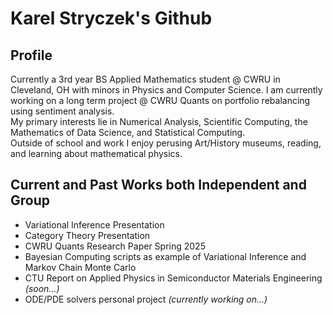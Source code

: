# Karel Stryczek's Github

## Profile
Currently a 3rd year BS Applied Mathematics student @ CWRU in Cleveland, OH with minors in Physics and Computer Science. I am currently working on a long term project @ CWRU Quants on portfolio rebalancing using sentiment analysis.  <br />
My primary interests lie in Numerical Analysis, Scientific Computing, the Mathematics of Data Science, and Statistical Computing.  <br />
Outside of school and work I enjoy perusing Art/History museums, reading, and learning about mathematical physics.


## Current and Past Works both Independent and Group 

- Variational Inference Presentation  
- Category Theory Presentation  
- CWRU Quants Research Paper Spring 2025
- Bayesian Computing scripts as example of Variational Inference and Markov Chain Monte Carlo
- CTU Report on Applied Physics in Semiconductor Materials Engineering *(soon...)*
- ODE/PDE solvers personal project *(currently working on...)*

<!--
**KarelStry/KarelStry** is a ✨ _special_ ✨ repository because its `README.md` (this file) appears on your GitHub profile.

Here are some ideas to get you started:

- 🔭 I’m currently working on ...
- 🌱 I’m currently learning ...
- 👯 I’m looking to collaborate on ...
- 🤔 I’m looking for help with ...
- 💬 Ask me about ...
- 📫 How to reach me: ...
- 😄 Pronouns: ...
- ⚡ Fun fact: ...
-->
